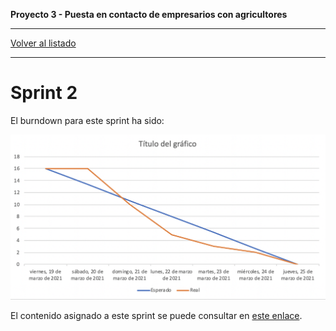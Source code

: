 __Proyecto 3 - Puesta en contacto de empresarios con agricultores__

---

[Volver al listado](scrum.md)

---

# Sprint 2

El burndown para este sprint ha sido:

![Burndown - Sprint 1](../assets/burndown/sprint2.png)

El contenido asignado a este sprint se puede consultar en [este enlace](https://github.com/IW2021Grupo8/iw-g8/milestone/2?closed=1).
